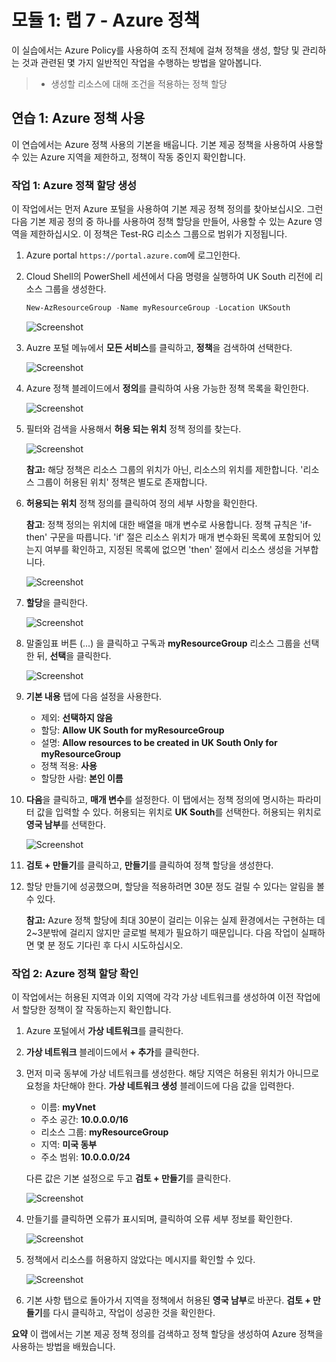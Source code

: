 # 모듈 1: 랩 7 - Azure 정책


이 실습에서는 Azure Policy를 사용하여 조직 전체에 걸쳐 정책을 생성, 할당 및 관리하는 것과 관련된 몇 가지 일반적인 작업을 수행하는 방법을 알아봅니다.

> - 생성할 리소스에 대해 조건을 적용하는 정책 할당

## 연습 1: Azure 정책 사용

이 연습에서는 Azure 정책 사용의 기본을 배웁니다. 기본 제공 정책을 사용하여 사용할 수 있는 Azure 지역을 제한하고, 정책이 작동 중인지 확인합니다.

### 작업 1: Azure 정책 할당 생성

이 작업에서는 먼저 Azure 포털을 사용하여 기본 제공 정책 정의를 찾아보십시오. 그런 다음 기본 제공 정의 중 하나를 사용하여 정책 할당을 만들어, 사용할 수 있는 Azure 영역을 제한하십시오. 이 정책은 Test-RG 리소스 그룹으로 범위가 지정됩니다.

1.  Azure portal `https://portal.azure.com`에 로그인한다.

1.  Cloud Shell의 PowerShell 세션에서 다음 명령을 실행하여 UK South 리전에 리소스 그룹을 생성한다.

    ```powershell
    New-AzResourceGroup -Name myResourceGroup -Location UKSouth
    ```

    ![Screenshot](../Media/Module-1/2019-12-30_18-18-29.png)

2.  Auzre 포털 메뉴에서 **모든 서비스**를 클릭하고, **정책**을 검색하여 선택한다. 

    ![Screenshot](../Media/Module-1/2019-12-30_18-05-57.png)

3.  Azure 정책 블레이드에서 **정의**를 클릭하여 사용 가능한 정책 목록을 확인한다. 

    ![Screenshot](../Media/Module-1/2019-12-30_18-10-13.png)

4.  필터와 검색을 사용해서 **허용 되는 위치** 정책 정의를 찾는다.

    ![Screenshot](../Media/Module-1/2019-12-30_18-10-59.png)

    **참고:** 해당 정책은 리소스 그룹의 위치가 아닌, 리소스의 위치를 제한합니다. '리소스 그룹이 허용된 위치' 정책은 별도로 존재합니다.

5.  **허용되는 위치** 정책 정의를 클릭하여 정의 세부 사항을 확인한다. 

    **참고**: 정책 정의는 위치에 대한 배열을 매개 변수로 사용합니다. 정책 규칙은 'if-then' 구문을 따릅니다. 'if' 절은 리소스 위치가 매개 변수화된 목록에 포함되어 있는지 여부를 확인하고, 지정된 목록에 없으면 'then' 절에서 리소스 생성을 거부합니다.

     ![Screenshot](../Media/Module-1/2019-12-30_18-13-49.png)

1.  **할당**을 클릭한다.

     ![Screenshot](../Media/Module-1/2019-12-30_18-23-26.png)

2.  말줄임표 버튼 (...) 을 클릭하고 구독과 **myResourceGroup** 리소스 그룹을 선택한 뒤, **선택**을 클릭한다.

     ![Screenshot](../Media/Module-1/2019-12-30_18-24-20.png)

3.  **기본 내용** 탭에 다음 설정을 사용한다.

    -   제외: **선택하지 않음**
    -   할당: **Allow UK South for myResourceGroup**
    -   설명: **Allow resources to be created in UK South Only for myResourceGroup**
    -   정책 적용: **사용**
    -   할당한 사람: **본인 이름**

1.  **다음**을 클릭하고, **매개 변수**를 설정한다. 이 탭에서는 정책 정의에 명시하는 파라미터 값을 입력할 수 있다. 허용되는 위치로 **UK South**를 선택한다. 허용되는 위치로 **영국 남부**를 선택한다. 

     ![Screenshot](../Media/Module-1/2019-12-30_18-29-49.png)

2.  **검토 + 만들기**를 클릭하고, **만들기**를 클릭하여 정책 할당을 생성한다. 

4.  할당 만들기에 성공했으며, 할당을 적용하려면 30분 정도 걸릴 수 있다는 알림을 볼 수 있다. 

    **참고:** Azure 정책 할당에 최대 30분이 걸리는 이유는 실제 환경에서는 구현하는 데 2~3분밖에 걸리지 않지만 글로벌 복제가 필요하기 때문입니다. 다음 작업이 실패하면 몇 분 정도 기다린 후 다시 시도하십시오.


### 작업 2: Azure 정책 할당 확인

이 작업에서는 허용된 지역과 이외 지역에 각각 가상 네트워크를 생성하여 이전 작업에서 할당한 정책이 잘 작동하는지 확인합니다. 

1.  Azure 포털에서 **가상 네트워크**를 클릭한다.

2.  **가상 네트워크** 블레이드에서 **+ 추가**를 클릭한다.

3.  먼저 미국 동부에 가상 네트워크를 생성한다. 해당 지역은 허용된 위치가 아니므로 요청을 차단해야 한다. **가상 네트워크 생성** 블레이드에 다음 값을 입력한다.

    -   이름: **myVnet**
    -   주소 공간: **10.0.0.0/16**
    -   리소스 그룹: **myResourceGroup**
    -   지역: **미국 동부**
    -   주소 범위: **10.0.0.0/24**

    다른 값은 기본 설정으로 두고 **검토 + 만들기**를 클릭한다.

    ![Screenshot](../Media/Module-1/2019-12-30_18-35-10.png)
  
4.  만들기를 클릭하면 오류가 표시되며, 클릭하여 오류 세부 정보를 확인한다.

    ![Screenshot](../Media/Module-1/2019-12-30_18-37-20.png)


5.  정책에서 리소스를 허용하지 않았다는 메시지를 확인할 수 있다.

    ![Screenshot](../Media/Module-1/2019-12-30_18-39-17.png)

5.  기본 사항 탭으로 돌아가서 지역을 정책에서 허용된 **영국 남부**로 바꾼다. **검토 + 만들기**를 다시 클릭하고, 작업이 성공한 것을 확인한다. 


**요약**
이 랩에서는 기본 제공 정책 정의를 검색하고 정책 할당을 생성하여 Azure 정책을 사용하는 방법을 배웠습니다.



